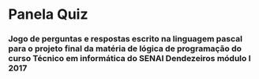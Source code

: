 <h1>Panela Quiz</h1>
<h3>Jogo de perguntas e respostas escrito na linguagem pascal para o projeto final da matéria de lógica de programação do curso Técnico em informática do SENAI Dendezeiros módulo I 2017 </h3>
